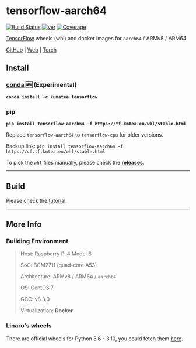 # tensorflow-aarch64

[![Build Status][11]][12] [![ver][15]][3]
[![Coverage][5]][3]

[TensorFlow][1] wheels (whl) and docker images
for `aarch64` / ARMv8 / ARM64

[GitHub][7] | [Web][8] | [Torch][14]

## Install

### [conda][16] 🆕 (Experimental)

**`conda install -c kumatea tensorflow`**

### pip

**`pip install tensorflow-aarch64 -f https://tf.kmtea.eu/whl/stable.html`**

Replace `tensorflow-aarch64` to `tensorflow-cpu` for older versions.

Backup link: `pip install tensorflow-aarch64 -f https://cf.tf.kmtea.eu/whl/stable.html`

To pick the `whl` files manually, please check the **[releases][3]**.

---

## Build

Please check the [tutorial](build).

---

## More Info

### Building Environment

> Host: Raspberry Pi 4 Model B
> 
> SoC: BCM2711 (quad-core A53)
> 
> Architecture: ARMv8 / ARM64 / `aarch64`
> 
> OS: CentOS 7
> 
> GCC: v8.3.0
> 
> Virtualization: **Docker**

### Linaro's wheels

There are official wheels for Python 3.6 - 3.10,
you could fetch them [here][9].

[1]: https://github.com/tensorflow/tensorflow
[2]: https://github.com/KumaTea/ext-whl
[3]: https://github.com/KumaTea/tensorflow-aarch64/releases
[4]: https://hub.docker.com/r/kumatea/tensorflow
[5]: https://shields.io/badge/python-3.7%20%7C%203.8%20%7C%203.9%20%7C%203.10-blue
[6]: https://shields.io/badge/manylinux-2014-blue
[7]: https://github.com/KumaTea/tensorflow-aarch64
[8]: https://tf.kmtea.eu
[9]: https://snapshots.linaro.org/ldcg/python/tensorflow-manylinux/latest/tensorflow-aarch64/
[10]: https://github.com/pypa/manylinux#manylinux2014-centos-7-based
[11]: https://circleci.com/gh/KumaTea/tensorflow-aarch64.svg?style=svg
[12]: https://circleci.com/gh/KumaTea/tensorflow-aarch64
[13]: https://github.com/tensorflow/tensorflow/issues/49209
[14]: https://github.com/KumaTea/pytorch-aarch64
[15]: https://shields.io/badge/ver-2.8.0-brightgreen
[16]: https://anaconda.org/KumaTea/tensorflow
